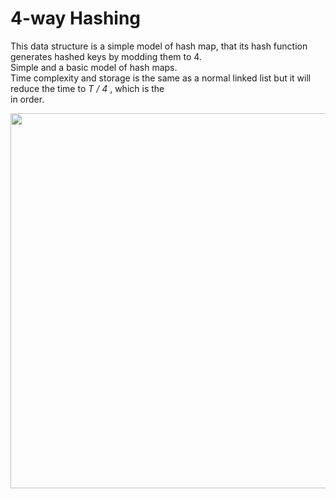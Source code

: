 # 4-way Hashing

<p>
This data structure is a simple model of hash map, that its hash function generates hashed keys by modding them to 4.<br />
Simple and a basic model of hash maps. <br />
Time complexity and storage is the same as a normal linked list but it will reduce the time to <i> T / 4 </i>, which is the <br />
in order.
</p>

<img src="https://i.stack.imgur.com/Qq1BE.jpg" width="600" />
